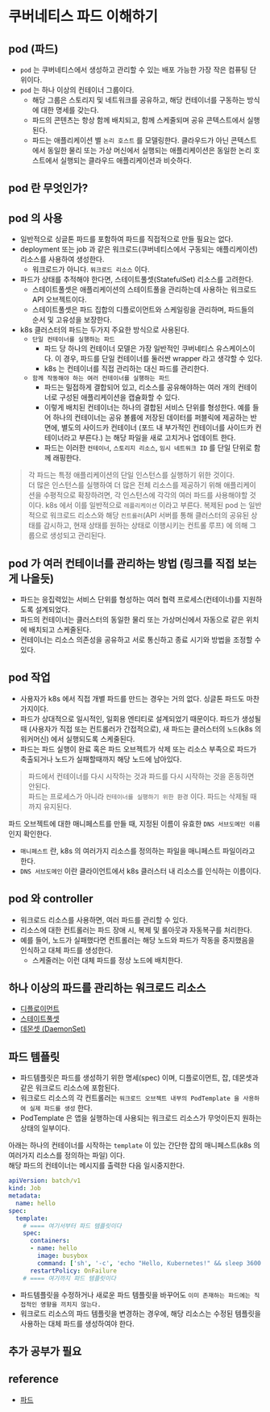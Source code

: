 # 쿠버네티스 파드 이해하기

## pod (파드)
* `pod` 는 쿠버네티스에서 생성하고 관리할 수 있는 배포 가능한 가장 작은 컴퓨팅 단위이다.   
* `pod` 는 하나 이상의 컨테이너 그룹이다.
  * 해당 그룹은 스토리지 및 네트워크를 공유하고, 해당 컨테이너를 구동하는 방식에 대한 명세를 갖는다.
  * 파드의 콘텐츠는 항상 함께 배치되고, 함께 스케줄되며 공유 콘텍스트에서 실행된다.
  * 파드는 애플리케이션 별 `논리 호스트` 를 모델링한다. 클라우드가 아닌 콘텍스트에서 동일한 물리 또는 가상 머신에서 실행되는 애플리케이션은 동일한 논리 호스트에서 실행되는 클라우드 애플리케이션과 비슷하다.

## pod 란 무엇인가?

## pod 의 사용
* 일반적으로 싱글톤 파드를 포함하여 파드를 직접적으로 만들 필요는 없다.
* deployment 또는 job 과 같은 워크로드(쿠버네티스에서 구동되는 애플리케이션) 리소스를 사용하여 생성한다.
  * 워크로드가 아니다. `워크로드 리소스` 이다.
* 파드가 상태를 추적해야 한다면, 스테이트풀셋(StatefulSet) 리소스를 고려한다.
  * 스테이트풀셋은 애플리케이션의 스테이트풀을 관리하는데 사용하는 워크로드 API 오브젝트이다.
  * 스테이트풀셋은 파드 집합의 디플로이먼트와 스케일링을 관리하며, 파드들의 순서 및 고유성을 보장한다.
* k8s 클러스터의 파드는 두가지 주요한 방식으로 사용된다.
  * `단일 컨테이너를 실행하는 파드`
    *  파드 당 하나의 컨테이너 모델은 가장 일반적인 쿠버네티스 유스케이스이다. 이 경우, 파드를 단일 컨테이너를 둘러싼 wrapper 라고 생각할 수 있다. 
    *  k8s 는 컨테이너를 직접 관리하는 대신 파드를 관리한다.
  * `함께 작동해야 하는 여러 컨테이너를 실행하는 파드` 
    * 파드는 밀접하게 결합되어 있고, 리소스를 공유해야하는 여러 개의 컨테이너로 구성된 애플리케이션을 캡슐화할 수 있다.
    * 이렇게 배치된 컨테이너는 하나의 결합된 서비스 단위를 형성한다. 예를 들어 하나의 컨테이너는 공유 볼륨에 저장된 데이터를 퍼블릭에 제공하는 반면에, 별도의 사이드카 컨테이너 (포드 내 부가적인 컨테이너를 사이드카 컨테이너라고 부른다.) 는 해당 파일을 새로 고치거나 업데이트 한다.
    * 파드는 이러한 `컨테이너`, `스토리지 리소스`, `임시 네트워크 ID` 를 단일 단위로 함께 래핑한다.

> 각 파드는 특정 애플리케이션의 단일 인스턴스를 실행하기 위한 것이다.   
> 더 많은 인스턴스를 실행하여 더 많은 전체 리소스를 제공하기 위해 애플리케이션을 수평적으로 확장하려면, 각 인스턴스에 각각의 여러 파드를 사용해야할 것이다.
> k8s 에서 이를 일반적으로 `레플리케이션` 이라고 부른다. 복제된 pod 는 일반적으로 워크로드 리소스와 해당 `컨트롤러`(API 서버를 통해 클러스터의 공유된 상태를 감시하고, 현재 상태를 원하는 상태로 이행시키는 컨트롤 루프) 에 의해 그룹으로 생성되고 관리된다. 

## pod 가 여러 컨테이너를 관리하는 방법 (링크를 직접 보는게 나을듯)
* 파드는 응집력있는 서비스 단위를 형성하는 여러 협력 프로세스(컨테이너)를 지원하도록 설계되었다.   
* 파드의 컨테이너는 클러스터의 동일한 물리 또는 가상머신에서 자동으로 같은 위치에 배치되고 스케줄된다.
* 컨테이너는 리소스 의존성을 공유하고 서로 통신하고 종료 시기와 방법을 조정할 수 있다.

## pod 작업
* 사용자가 k8s 에서 직접 개별 파드를 만드는 경우는 거의 없다. 싱글톤 파드도 마찬가지이다.
* 파드가 상대적으로 일시적인, 일회용 엔티티로 설계되었기 때문이다. 파드가 생성될 때 (사용자가 직접 또는 컨트롤러가 간접적으로), 새 파드는 클러스터의 `노드`(k8s 의 워커머신) 에서 실행되도록 스케줄된다.
* 파드는 파드 실행이 완료 혹은 파드 오브젝트가 삭제 또는 리소스 부족으로 파드가 축출되거나 노드가 실패할때까지 해당 노드에 남아있다.
> 파드에서 컨테이너를 다시 시작하는 것과 파드를 다시 시작하는 것을 혼동하면 안된다.   
> 파드는 프로세스가 아니라 `컨테이너를 실행하기 위한 환경` 이다. 파드는 삭제될 때까지 유지된다.

파드 오브젝트에 대한 매니페스트를 만들 때, 지정된 이름이 유효한 `DNS 서브도메인 이름` 인지 확인한다.
* `매니페스트` 란, k8s 의 여러가지 리소스를 정의하는 파일을 매니페스트 파일이라고 한다.
* `DNS 서브도메인` 이란 클라이언트에서 k8s 클러스터 내 리소스를 인식하는 이름이다.

## pod 와 controller
* 워크로드 리소스를 사용하면, 여러 파드를 관리할 수 있다.
* 리소스에 대한 컨트롤러는 파드 장애 시, 복제 및 롤아웃과 자동복구를 처리한다.
* 예를 들어, 노드가 실패했다면 컨트롤러는 해당 노드와 파드가 작동을 중지했음을 인식하고 대체 파드를 생성한다.
  * 스케줄러는 이런 대체 파드를 정상 노드에 배치한다.

## 하나 이상의 파드를 관리하는 워크로드 리소스
* [디플로이먼트](https://kubernetes.io/ko/docs/concepts/workloads/controllers/deployment/)
* [스테이트풀셋](https://kubernetes.io/ko/docs/concepts/workloads/controllers/statefulset/)
* [데몬셋 (DaemonSet)](https://kubernetes.io/ko/docs/concepts/workloads/controllers/daemonset/)

## 파드 템플릿
* 파드템플릿은 파드를 생성하기 위한 명세(spec) 이며, 디플로이먼트, 잡, 데몬셋과 같은 워크로드 리소스에 포함된다.
* 워크로드 리소스의 각 컨트롤러는 `워크로드 오브젝트 내부의 PodTemplate 을 사용하여 실제 파드를 생성` 한다.
* PodTemplate 은 앱을 실행하는데 사용되는 워크로드 리소스가 무엇이든지 원하는 상태의 일부이다.

아래는 하나의 컨테이너를 시작하는 `template` 이 있는 간단한 잡의 매니페스트(k8s 의 여러가지 리소스를 정의하는 파일) 이다.   
해당 파드의 컨테이너는 메시지를 출력한 다음 일시중지한다.
```yaml
apiVersion: batch/v1
kind: Job
metadata:
  name: hello
spec:
  template:
    # ==== 여기서부터 파드 템플릿이다
    spec:
      containers:
      - name: hello
        image: busybox
        command: ['sh', '-c', 'echo "Hello, Kubernetes!" && sleep 3600']
      restartPolicy: OnFailure
    # ==== 여기까지 파드 템플릿이다
```
* 파드템플릿을 수정하거나 새로운 파드 템플릿을 바꾸어도 `이미 존재하는 파드에는 직접적인 영향을 끼치지 않는다.`
* 워크로드 리소스의 파드 템플릿을 변경하는 경우에, 해당 리소스는 수정된 템플릿을 사용하는 대체 파드를 생성하여야 한다.

## 추가 공부가 필요

## reference
* [파드](https://kubernetes.io/ko/docs/concepts/workloads/pods/)
